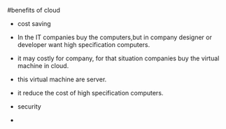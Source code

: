 #benefits of cloud
  - cost saving
   - In the IT companies buy the computers,but in company designer or developer want high specification computers.
   - it may costly for company, for that situation companies buy the virtual machine in cloud.
   - this virtual machine are server.
   - it reduce the cost of high specification computers.
  
 - security 
  - 

